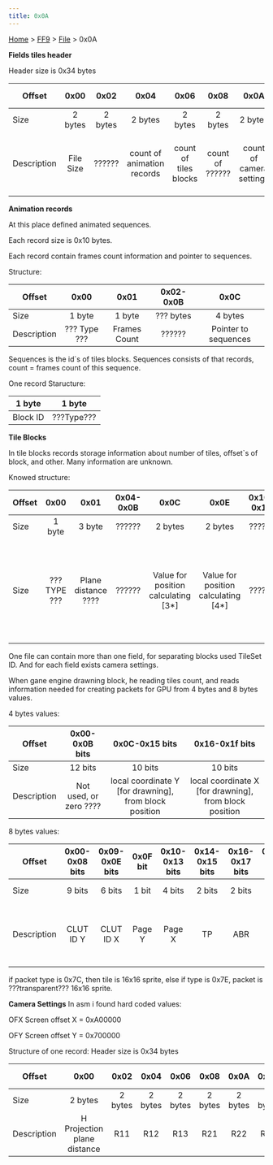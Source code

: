 ```yaml
---
title: 0x0A
---
```


[Home](/Main%20Page.md) > [FF9](/FF9.md) > [File](/FF9/File.md) > 0x0A

**Fields tiles header**

Header size is 0x34 bytes

| Offset      |   0x00    |  0x02   |            0x04            |         0x06          |      0x08       |           0x0A           |             0x0C             |          0x10           |       0x14        |            0x18            | 0x1C-0x2f |                          0x30                          |                          0x32                          |
|-------------|:---------:|:-------:|:--------------------------:|:---------------------:|:---------------:|:------------------------:|:----------------------------:|:-----------------------:|:-----------------:|:--------------------------:|:---------:|:------------------------------------------------------:|:------------------------------------------------------:|
| Size        |  2 bytes  | 2 bytes |          2 bytes           |        2 bytes        |     2 bytes     |         2 bytes          |           4 bytes            |         4 bytes         |      4 bytes      |          4 bytes           | ??? bytes |                        2 bytes                         |                        2 bytes                         |
| Description | File Size | ??????  | count of animation records | count of tiles blocks | count of ?????? | count of camera settings | pointer to animation records | pointer to tiles blocks | pointer to ?????? | pointer to camera settings |  ??????   | Number used for calculating position of blocks \[1\*\] | Number used for calculating position of blocks \[2\*\] |

**Animation records**

At this place defined animated sequences.

Each record size is 0x10 bytes.

Each record contain frames count information and pointer to sequences.

Structure:

| Offset      |     0x00     |     0x01     | 0x02-0x0B |         0x0C         |
|-------------|:------------:|:------------:|:---------:|:--------------------:|
| Size        |    1 byte    |    1 byte    | ??? bytes |       4 bytes        |
| Description | ??? Type ??? | Frames Count |  ??????   | Pointer to sequences |

Sequences is the id\`s of tiles blocks. Sequences consists of that
records, count = frames count of this sequence.

One record Staructure:

|  1 byte  |   1 byte   |
|:--------:|:----------:|
| Block ID | ???Type??? |

**Tile Blocks**

In tile blocks records storage information about number of tiles,
offset\`s of block, and other. Many information are unknown.

Knowed structure:

| Offset |     0x00     |        0x01         | 0x04-0x0B |                  0x0C                  |                  0x0E                  | 0x10-0x17 |                        0x18                        |                        0x1A                        | 0x1C-0x23 |                  0x24                   |    0x26     |                   0x28                    |                   0x2C                    |                                0x30                                 | 0x34-0x38 |
|--------|:------------:|:-------------------:|:---------:|:--------------------------------------:|:--------------------------------------:|:---------:|:--------------------------------------------------:|:--------------------------------------------------:|:---------:|:---------------------------------------:|:-----------:|:-----------------------------------------:|:-----------------------------------------:|:-------------------------------------------------------------------:|:---------:|
| Size   |    1 byte    |       3 byte        |  ??????   |                2 bytes                 |                2 bytes                 |  ??????   |                      2 bytes                       |                      2 bytes                       |  ??????   |                 2 bytes                 |   2 bytes   |                  4 Bytes                  |                  4 Bytes                  |                               4 Bytes                               |  ??????   |
| Size   | ??? TYPE ??? | Plane distance ???? |  ??????   | Value for position calculating \[3\*\] | Value for position calculating \[4\*\] |  ??????   | it\`s not value, just Var. Value = \[1\*\]+\[3\*\] | it\`s not value, just Var. Value = \[2\*\]+\[4\*\] |  ??????   | TileSet ID (for camera settings record) | Tiles count | Pointer to 4 bytes values (for each tile) | Pointer to 8 bytes values (for each tile) | Var, address in memory to created packet.\[For PSX drawning loop\]. |  ??????   |

One file can contain more than one field, for separating blocks used
TileSet ID. And for each field exists camera settings.

When gane engine drawning block, he reading tiles count, and reads
information needed for creating packets for GPU from 4 bytes and 8 bytes
values.

4 bytes values:

| Offset      |     0x00-0x0B bits     |                      0x0C-0x15 bits                      |                      0x16-0x1f bits                      |
|-------------|:----------------------:|:--------------------------------------------------------:|:--------------------------------------------------------:|
| Size        |        12 bits         |                         10 bits                          |                         10 bits                          |
| Description | Not used, or zero ???? | local coordinate Y \[for drawning\], from block position | local coordinate X \[for drawning\], from block position |

8 bytes values:

| Offset      | 0x00-0x08 bits | 0x09-0x0E bits | 0x0F bit | 0x10-0x13 bits | 0x14-0x15 bits | 0x16-0x17 bits | 0x18-0x1F bits | 0x20-0x27 bits | 0x28-0x3B bits |            0x3C bit            | 0x3D-0x3F bits |
|-------------|:--------------:|:--------------:|:--------:|:--------------:|:--------------:|:--------------:|:--------------:|:--------------:|:--------------:|:------------------------------:|:--------------:|
| Size        |     9 bits     |     6 bits     |  1 bit   |     4 bits     |     2 bits     |     2 bits     |     8 bits     |     8 bits     |    20 bits     |             1 bit              |     3 bits     |
| Description |   CLUT ID Y    |   CLUT ID X    |  Page Y  |     Page X     |       TP       |      ABR       |       v        |       u        |     ??????     | Packet type (0: 0x7C, 1: 0x7E) |     ??????     |

if packet type is 0x7C, then tile is 16x16 sprite, else if type is 0x7E,
packet is ???transparent??? 16x16 sprite.

**Camera Settings** In asm i found hard coded values:

OFX Screen offset X = 0xA00000

OFY Screen offset Y = 0x700000

Structure of one record: Header size is 0x34 bytes

| Offset      |            0x00             |  0x02   |  0x04   |  0x06   |  0x08   |  0x0A   |  0x0C   |  0x0E   |  0x10   |  0x12   |  0x14   |  0x18   |  0x1C   | 0x20-0x27 |  0x28   |  0x2A   |  0x2C   |  0x2E   |  0x30   |  0x32   |
|-------------|:---------------------------:|:-------:|:-------:|:-------:|:-------:|:-------:|:-------:|:-------:|:-------:|:-------:|:-------:|:-------:|:-------:|:---------:|:-------:|:-------:|:-------:|:-------:|:-------:|:-------:|
| Size        |           2 bytes           | 2 bytes | 2 bytes | 2 bytes | 2 bytes | 2 bytes | 2 bytes | 2 bytes | 2 bytes | 2 bytes | 4 bytes | 4 bytes | 4 bytes |  ??????   | 2 bytes | 2 bytes | 2 bytes | 2 bytes | 2 bytes | 2 bytes |
| Description | H Projection plane distance |   R11   |   R12   |   R13   |   R21   |   R22   |   R23   |   R31   |   R32   |   R33   |   TRX   |   TRY   |   TRZ   |  ??????   | ??????  | ??????  | ??????  | ??????  | ??????  | ??????  |
